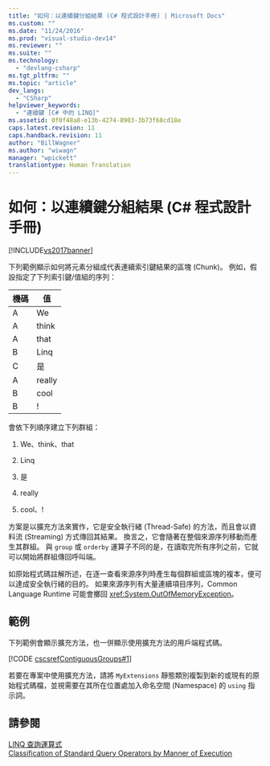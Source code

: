 ```yaml
---
title: "如何：以連續鍵分組結果 (C# 程式設計手冊) | Microsoft Docs"
ms.custom: ""
ms.date: "11/24/2016"
ms.prod: "visual-studio-dev14"
ms.reviewer: ""
ms.suite: ""
ms.technology: 
  - "devlang-csharp"
ms.tgt_pltfrm: ""
ms.topic: "article"
dev_langs: 
  - "CSharp"
helpviewer_keywords: 
  - "連續鍵 [C# 中的 LINQ]"
ms.assetid: 0f0f48a8-e13b-4274-8903-3b73f68cd18e
caps.latest.revision: 11
caps.handback.revision: 11
author: "BillWagner"
ms.author: "wiwagn"
manager: "wpickett"
translationtype: Human Translation
---
```

# 如何：以連續鍵分組結果 (C# 程式設計手冊)
[!INCLUDE[vs2017banner](../../../csharp/includes/vs2017banner.md)]

下列範例顯示如何將元素分組成代表連續索引鍵結果的區塊 \(Chunk\)。  例如，假設指定了下列索引鍵\/值組的序列：  
  
|機碼|值|  
|--------|-------|  
|A|We|  
|A|think|  
|A|that|  
|B|Linq|  
|C|是|  
|A|really|  
|B|cool|  
|B|\!|  
  
 會依下列順序建立下列群組：  
  
1.  We、think、that  
  
2.  Linq  
  
3.  是  
  
4.  really  
  
5.  cool、\!  
  
 方案是以擴充方法來實作，它是安全執行緒 \(Thread\-Safe\) 的方法，而且會以資料流 \(Streaming\) 方式傳回其結果。  換言之，它會隨著在整個來源序列移動而產生其群組。  與 `group` 或 `orderby` 運算子不同的是，在讀取完所有序列之前，它就可以開始將群組傳回呼叫端。  
  
 如原始程式碼註解所述，在逐一查看來源序列時產生每個群組或區塊的複本，便可以達成安全執行緒的目的。  如果來源序列有大量連續項目序列，Common Language Runtime 可能會擲回 <xref:System.OutOfMemoryException>。  
  
## 範例  
 下列範例會顯示擴充方法，也一併顯示使用擴充方法的用戶端程式碼。  
  
 [!CODE [cscsrefContiguousGroups#1](../CodeSnippet/VS_Snippets_VBCSharp/cscsrefContiguousGroups#1)]  
  
 若要在專案中使用擴充方法，請將 `MyExtensions` 靜態類別複製到新的或現有的原始程式碼檔，並視需要在其所在位置處加入命名空間 \(Namespace\) 的 `using` 指示詞。  
  
## 請參閱  
 [LINQ 查詢運算式](../../../csharp/programming-guide/linq-query-expressions/index.md)   
 [Classification of Standard Query Operators by Manner of Execution](../../../visual-basic/programming-guide/concepts/linq/classification-of-standard-query-operators-by-manner-of-execution.md)